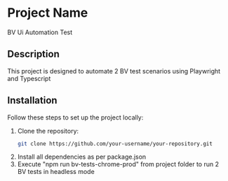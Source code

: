 # Project Name
BV Ui Automation Test

## Description
This project is designed to automate 2 BV test scenarios using Playwright and Typescript

## Installation
Follow these steps to set up the project locally:

1. Clone the repository:
   ```sh
   git clone https://github.com/your-username/your-repository.git

2. Install all dependencies as per package.json
3. Execute "npm run bv-tests-chrome-prod" from project folder to run 2 BV tests in headless mode
